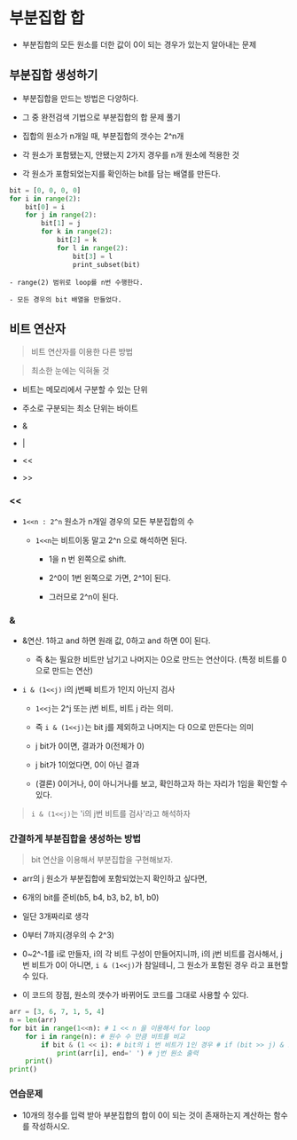 # 부분집합 합

- 부분집합의 모든 원소를 더한 값이 0이 되는 경우가 있는지 알아내는 문제

##  부분집합 생성하기

- 부분집합을 만드는 방법은 다양하다. 

- 그 중 완전검색 기법으로 부분집합의 합 문제 풀기

- 집합의 원소가 n개일 때, 부분집합의 갯수는 2^n개

- 각 원소가 포함됐는지, 안됐는지 2가지 경우를 n개 원소에 적용한 것

- 각 원소가 포함되었는지를 확인하는 bit를 담는 배열를 만든다.

```python
bit = [0, 0, 0, 0]
for i in range(2):
    bit[0] = i
    for j in range(2):
        bit[1] = j
        for k in range(2):
            bit[2] = k
            for l in range(2):
                bit[3] = l
                print_subset(bit)
```

    - range(2) 범위로 loop를 n번 수행한다.

    - 모든 경우의 bit 배열을 만들었다.

## 비트 연산자

> 비트 연산자를 이용한 다른 방법

> 최소한 눈에는 익혀둘 것

- 비트는 메모리에서 구분할 수 있는 단위

- 주소로 구분되는 최소 단위는 바이트

- &

- |

- <<

- \>\>

### <<

- `1<<n : 2^n` 원소가 n개일 경우의 모든 부분집합의 수

    - `1<<n`는 비트이동 말고 2^n 으로 해석하면 된다. 
    
        - 1을 n 번 왼쪽으로 shift.

        - 2^0이 1번 왼쪽으로 가면, 2^1이 된다.

        - 그러므로 2^n이 된다.

### &

- &연산. 1하고 and 하면 원래 값, 0하고 and 하면 0이 된다. 

    - 즉 &는 필요한 비트만 남기고 나머지는 0으로 만드는 연산이다. (특정 비트를 0으로 만드는 연산)

- `i & (1<<j)` i의 j번째 비트가 1인지 아닌지 검사

    - `1<<j`는 2^j 또는 j번 비트, 비트 j 라는 의미.

    - 즉 `i & (1<<j)`는 bit j를 제외하고 나머지는 다 0으로 만든다는 의미

    - j bit가 0이면, 결과가 0(전체가 0)

    - j bit가 1이었다면, 0이 아닌 결과

    - (결론) 0이거나, 0이 아니거나를 보고, 확인하고자 하는 자리가 1임을 확인할 수 있다. 

> `i & (1<<j)`는 'i의 j번 비트를 검사'라고 해석하자

### 간결하게 부분집합을 생성하는 방법

> bit 연산을 이용해서 부분집합을 구현해보자.

- arr의 j 원소가 부분집합에 포함되었는지 확인하고 싶다면,

- 6개의 bit를 준비(b5, b4, b3, b2, b1, b0)

- 일단 3개짜리로 생각

- 0부터 7까지(경우의 수 2^3)

- 0~2^-1를 i로 만들자, i의 각 비트 구성이 만들어지니까, i의 j번 비트를 검사해서, j 번 비트가 0이 아니면, `i & (1<<j)`가 참일테니, 그 원소가 포함된 경우 라고 표현할 수 있다.

- 이 코드의 장점, 원소의 갯수가 바뀌어도 코드를 그대로 사용할 수 있다.

```python
arr = [3, 6, 7, 1, 5, 4]
n = len(arr)
for bit in range(1<<n): # 1 << n 을 이용해서 for loop
    for i in range(n): # 원수 수 만큼 비트를 비교
        if bit & (1 << i): # bit의 i 번 비트가 1인 경우 # if (bit >> j) & 1: 만들어주면, 무조건 0, 1 값이 나온다. 
            print(arr[i], end=' ') # j번 원소 출력
    print()
print()
```

### 연습문제

- 10개의 정수를 입력 받아 부분집합의 합이 0이 되는 것이 존재하는지 계산하는 함수를 작성하시오.